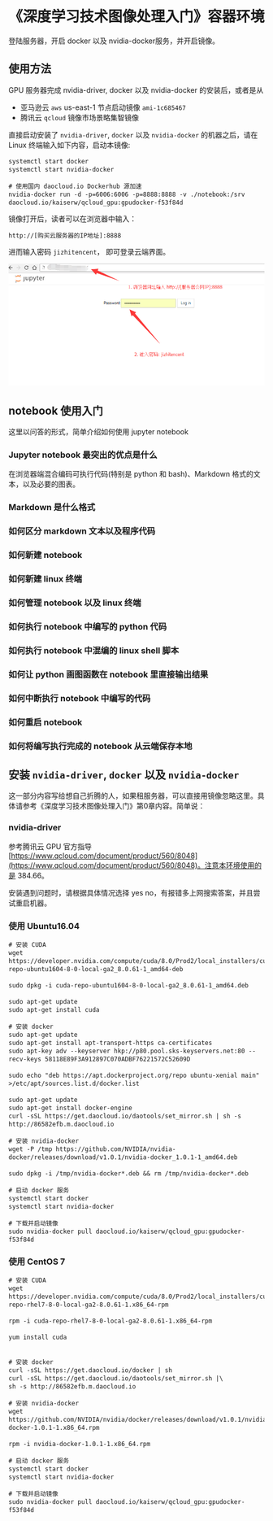 # 《深度学习技术图像处理入门》容器环境

登陆服务器，开启 docker 以及 nvidia-docker服务，并开启镜像。

## 使用方法

GPU 服务器完成 nvidia-driver, docker 以及 nvidia-docker 的安装后，或者是从

- 亚马逊云 `aws` us-east-1 节点启动镜像 `ami-1c685467`
- 腾讯云 `qcloud` 镜像市场景略集智镜像

直接启动安装了 `nvidia-driver`, `docker` 以及 `nvidia-docker` 的机器之后，请在 Linux 终端输入如下内容，启动本镜像:

```shell
systemctl start docker
systemctl start nvidia-docker

# 使用国内 daocloud.io Dockerhub 源加速
nvidia-docker run -d -p=6006:6006 -p=8888:8888 -v ./notebook:/srv daocloud.io/kaiserw/qcloud_gpu:gpudocker-f53f84d
```

镜像打开后，读者可以在浏览器中输入：

```
http://[购买云服务器的IP地址]:8888
```

进而输入密码 `jizhitencent`， 即可登录云端界面。

![](./jupyter1.png)

## notebook 使用入门

这里以问答的形式，简单介绍如何使用 jupyter notebook

### Jupyter notebook 最突出的优点是什么

在浏览器端混合编码可执行代码(特别是 python 和 bash)、Markdown 格式的文本，以及必要的图表。

### Markdown 是什么格式

### 如何区分 markdown 文本以及程序代码

### 如何新建 notebook

### 如何新建 linux 终端

### 如何管理 notebook 以及 linux 终端

### 如何执行 notebook 中编写的 python 代码

### 如何执行 notebook 中混编的 linux shell 脚本

### 如何让 python 画图函数在 notebook 里直接输出结果

### 如何中断执行 notebook 中编写的代码

### 如何重启 notebook

### 如何将编写执行完成的 notebook 从云端保存本地


## 安装  `nvidia-driver`, `docker` 以及 `nvidia-docker`

这一部分内容写给想自己折腾的人，如果租服务器，可以直接用镜像忽略这里。具体请参考《深度学习技术图像处理入门》第0章内容。简单说：

### nvidia-driver

参考腾讯云 GPU 官方指导  [https://www.qcloud.com/document/product/560/8048](https://www.qcloud.com/document/product/560/8048)。注意本环境使用的是 384.66。

安装遇到问题时，请根据具体情况选择 yes no，有报错多上网搜索答案，并且尝试重启机器。

### 使用 Ubuntu16.04

```shell
# 安装 CUDA
wget https://developer.nvidia.com/compute/cuda/8.0/Prod2/local_installers/cuda-repo-ubuntu1604-8-0-local-ga2_8.0.61-1_amd64-deb

sudo dpkg -i cuda-repo-ubuntu1604-8-0-local-ga2_8.0.61-1_amd64.deb

sudo apt-get update
sudo apt-get install cuda

# 安装 docker
sudo apt-get update
sudo apt-get install apt-transport-https ca-certificates
sudo apt-key adv --keyserver hkp://p80.pool.sks-keyservers.net:80 --recv-keys 58118E89F3A912897C070ADBF76221572C52609D

sudo echo "deb https://apt.dockerproject.org/repo ubuntu-xenial main" >/etc/apt/sources.list.d/docker.list

sudo apt-get update
sudo apt-get install docker-engine
curl -sSL https://get.daocloud.io/daotools/set_mirror.sh | sh -s http://86582efb.m.daocloud.io

# 安装 nvidia-docker
wget -P /tmp https://github.com/NVIDIA/nvidia-docker/releases/download/v1.0.1/nvidia-docker_1.0.1-1_amd64.deb

sudo dpkg -i /tmp/nvidia-docker*.deb && rm /tmp/nvidia-docker*.deb

# 启动 docker 服务
systemctl start docker
systemctl start nvidia-docker

# 下载并启动镜像
sudo nvidia-docker pull daocloud.io/kaiserw/qcloud_gpu:gpudocker-f53f84d
```

### 使用 CentOS 7

```shell
# 安装 CUDA
wget https://developer.nvidia.com/compute/cuda/8.0/Prod2/local_installers/cuda-repo-rhel7-8-0-local-ga2-8.0.61-1.x86_64-rpm

rpm -i cuda-repo-rhel7-8-0-local-ga2-8.0.61-1.x86_64-rpm

yum install cuda


# 安装 docker
curl -sSL https://get.daocloud.io/docker | sh
curl -sSL https://get.daocloud.io/daotools/set_mirror.sh |\
sh -s http://86582efb.m.daocloud.io

# 安装 nvidia-docker
wget https://github.com/NVIDIA/nvidia/docker/releases/download/v1.0.1/nvidia-docker-1.0.1-1.x86_64.rpm

rpm -i nvidia-docker-1.0.1-1.x86_64.rpm

# 启动 docker 服务
systemctl start docker
systemctl start nvidia-docker

# 下载并启动镜像
sudo nvidia-docker pull daocloud.io/kaiserw/qcloud_gpu:gpudocker-f53f84d
```
